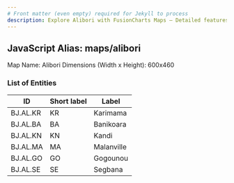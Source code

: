 ```yaml
---
# Front matter (even empty) required for Jekyll to process
description: Explore Alibori with FusionCharts Maps – Detailed features for seamless integration. Try now & enhance your data visualization today! 
---
```


## JavaScript Alias: maps/alibori

Map Name: Alibori
Dimensions (Width x Height): 600x460

### List of Entities

| ID       | Short label | Label      |
| -------- | ----------- | ---------- |
| BJ.AL.KR | KR          | Karimama   |
| BJ.AL.BA | BA          | Banikoara  |
| BJ.AL.KN | KN          | Kandi      |
| BJ.AL.MA | MA          | Malanville |
| BJ.AL.GO | GO          | Gogounou   |
| BJ.AL.SE | SE          | Segbana    |
